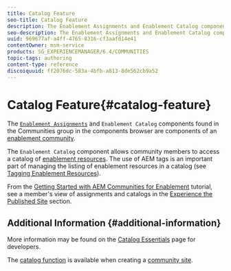 ```yaml
---
title: Catalog Feature
seo-title: Catalog Feature
description: The Enablement Assignments and Enablement Catalog components are components of an enablement community
seo-description: The Enablement Assignments and Enablement Catalog components are components of an enablement community
uuid: 969677af-a4ff-4765-8316-cf3aafd14e41
contentOwner: msm-service
products: SG_EXPERIENCEMANAGER/6.4/COMMUNITIES
topic-tags: authoring
content-type: reference
discoiquuid: ff2076dc-583a-4bfb-a813-8de562cb9a52
---
```


# Catalog Feature{#catalog-feature}

The [ `Enablement Assignments`](../../communities/using/assignments.md) and `Enablement Catalog` components found in the Communities group in the components browser are components of an [enablement community](../../communities/using/overview.md#enablementcommunity).

The `Enablement Catalog` component allows community members to access a catalog of [enablement resources](../../communities/using/resources.md). The use of AEM tags is an important part of managing the listing of enablement resources in a catalog (see [Tagging Enablement Resources](../../communities/using/tag-resources.md)).

From the [Getting Started with AEM Communities for Enablement](../../communities/using/getting-started-enablement.md) tutorial, see a member's view of assignments and catalogs in the [Experience the Published Site](../../communities/using/enablement-published-site.md) section.

## Additional Information {#additional-information}

More information may be found on the [Catalog Essentials](../../communities/using/catalog-developer-essentials.md) page for developers.

The [catalog function](../../communities/using/functions.md#catalogfunction) is available when creating a [community site](../../communities/using/sites-console.md).
